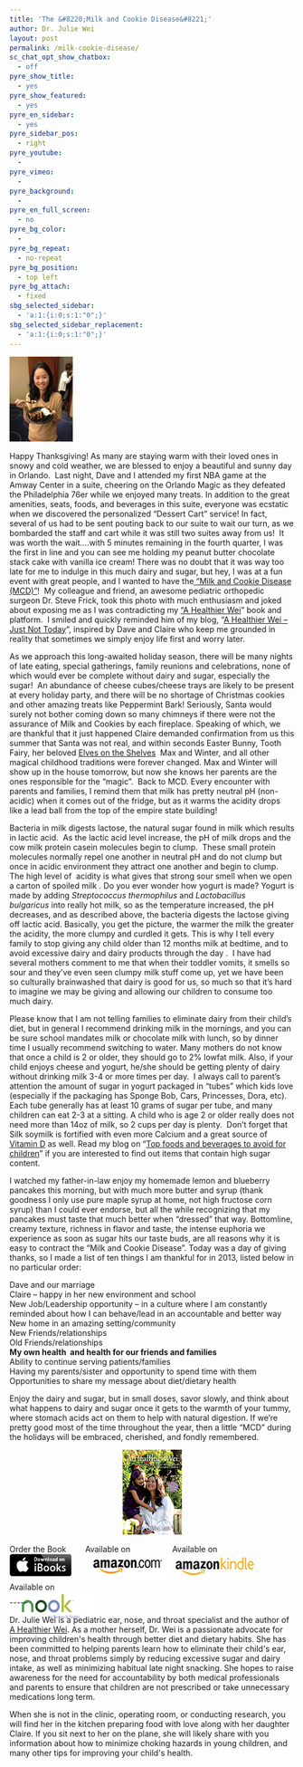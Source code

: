 ```yaml
---
title: 'The &#8220;Milk and Cookie Disease&#8221;'
author: Dr. Julie Wei
layout: post
permalink: /milk-cookie-disease/
sc_chat_opt_show_chatbox:
  - off
pyre_show_title:
  - yes
pyre_show_featured:
  - yes
pyre_en_sidebar:
  - yes
pyre_sidebar_pos:
  - right
pyre_youtube:
  - 
pyre_vimeo:
  - 
pyre_background:
  - 
pyre_en_full_screen:
  - no
pyre_bg_color:
  - 
pyre_bg_repeat:
  - no-repeat
pyre_bg_position:
  - top left
pyre_bg_attach:
  - fixed
sbg_selected_sidebar:
  - 'a:1:{i:0;s:1:"0";}'
sbg_selected_sidebar_replacement:
  - 'a:1:{i:0;s:1:"0";}'
---
```

<img class="alignleft size-thumbnail wp-image-879" alt="Julie_MCD" src="/wp-content/uploads/2013/11/Julie_MCD1-112x150.jpeg" width="112" height="150" />

Happy Thanksgiving! As many are staying warm with their loved ones in snowy and cold weather, we are blessed to enjoy a beautiful and sunny day in Orlando.  Last night, Dave and I attended my first NBA game at the Amway Center in a suite, cheering on the Orlando Magic as they defeated the Philadelphia 76er while we enjoyed many treats. In addition to the great amenities, seats, foods, and beverages in this suite, everyone was ecstatic when we discovered the personalized &#8220;Dessert Cart&#8221; service! In fact, several of us had to be sent pouting back to our suite to wait our turn, as we bombarded the staff and cart while it was still two suites away from us!  It was worth the wait&#8230;.with 5 minutes remaining in the fourth quarter, I was the first in line and you can see me holding my peanut butter chocolate stack cake with vanilla ice cream! There was no doubt that it was way too late for me to indulge in this much dairy and sugar, but hey, I was at a fun event with great people, and I wanted to have the[ &#8220;Milk and Cookie Disease (MCD)&#8221;][1]!  My colleague and friend, an awesome pediatric orthopedic surgeon Dr. Steve Frick, took this photo with much enthusiasm and joked about exposing me as I was contradicting my [&#8220;A Healthier Wei][2]&#8221; book and platform.  I smiled and quickly reminded him of my blog, &#8220;[A Healthier Wei &#8211; Just Not Today][3]&#8220;, inspired by Dave and Claire who keep me grounded in reality that sometimes we simply enjoy life first and worry later.

As we approach this long-awaited holiday season, there will be many nights of late eating, special gatherings, family reunions and celebrations, none of which would ever be complete without dairy and sugar, especially the sugar!  An abundance of cheese cubes/cheese trays are likely to be present at every holiday party, and there will be no shortage of Christmas cookies and other amazing treats like Peppermint Bark! Seriously, Santa would surely not bother coming down so many chimneys if there were not the assurance of Milk and Cookies by each fireplace. Speaking of which, we are thankful that it just happened Claire demanded confirmation from us this summer that Santa was not real, and within seconds Easter Bunny, Tooth Fairy, her beloved [Elves on the Shelves][4]  Max and Winter, and all other magical childhood traditions were forever changed. Max and Winter will show up in the house tomorrow, but now she knows her parents are the ones responsible for the &#8220;magic&#8221;.  Back to MCD. Every encounter with parents and families, I remind them that milk has pretty neutral pH (non-acidic) when it comes out of the fridge, but as it warms the acidity drops like a lead ball from the top of the empire state building!

Bacteria in milk digests lactose, the natural sugar found in milk which results in lactic acid.  As the lactic acid level increase, the pH of milk drops and the cow milk protein casein molecules begin to clump.  These small protein molecules normally repel one another in neutral pH and do not clump but once in acidic environment they attract one another and begin to clump. The high level of  acidity is what gives that strong sour smell when we open a carton of spoiled milk . Do you ever wonder how yogurt is made? Yogurt is made by adding *Streptococcus thermophilus* and *Lactobacillus bulgaricus* into really hot milk, so as the temperature increased, the pH decreases, and as described above, the bacteria digests the lactose giving off lactic acid. Basically, you get the picture, the warmer the milk the greater the acidity, the more clumpy and curdled it gets. This is why I tell every family to stop giving any child older than 12 months milk at bedtime, and to avoid excessive dairy and dairy products through the day .  I have had several mothers comment to me that when their toddler vomits, it smells so sour and they&#8217;ve even seen clumpy milk stuff come up, yet we have been so culturally brainwashed that dairy is good for us, so much so that it&#8217;s hard to imagine we may be giving and allowing our children to consume too much dairy.

Please know that I am not telling families to eliminate dairy from their child&#8217;s diet, but in general I recommend drinking milk in the mornings, and you can be sure school mandates milk or chocolate milk with lunch, so by dinner time I usually recommend switching to water. Many mothers do not know that once a child is 2 or older, they should go to 2% lowfat milk. Also, if your child enjoys cheese and yogurt, he/she should be getting plenty of dairy without drinking milk 3-4 or more times per day.  I always call to parent&#8217;s attention the amount of sugar in yogurt packaged in &#8220;tubes&#8221; which kids love (especially if the packaging has Sponge Bob, Cars, Princesses, Dora, etc). Each tube generally has at least 10 grams of sugar per tube, and many children can eat 2-3 at a sitting. A child who is age 2 or older really does not need more than 14oz of milk, so 2 cups per day is plenty.  Don&#8217;t forget that Silk soymilk is fortified with even more Calcium and a great source of [Vitamin D][5] as well. Read my blog on &#8220;[Top foods and beverages to avoid for children][6]&#8221; if you are interested to find out items that contain high sugar content.

I watched my father-in-law enjoy my homemade lemon and blueberry pancakes this morning, but with much more butter and syrup (thank goodness I only use pure maple syrup at home, not high fructose corn syrup) than I could ever endorse, but all the while recognizing that my pancakes must taste that much better when &#8220;dressed&#8221; that way. Bottomline, creamy texture, richness in flavor and taste, the intense euphoria we experience as soon as sugar hits our taste buds, are all reasons why it is easy to contract the &#8220;Milk and Cookie Disease&#8221;. Today was a day of giving thanks, so I made a list of ten things I am thankful for in 2013, listed below in no particular order:

Dave and our marriage  
Claire – happy in her new environment and school  
New Job/Leadership opportunity – in a culture where I am constantly reminded about how I can behave/lead in an accountable and better way  
New home in an amazing setting/community  
New Friends/relationships  
Old Friends/relationships  
**My own health  and health for our friends and families**  
Ability to continue serving patients/families  
Having my parents/sister and opportunity to spend time with them  
Opportunities to share my message about diet/dietary health

Enjoy the dairy and sugar, but in small doses, savor slowly, and think about what happens to dairy and sugar once it gets to the warmth of your tummy, where stomach acids act on them to help with natural digestion. If we&#8217;re pretty good most of the time throughout the year, then a little &#8220;MCD&#8221; during the holidays will be embraced, cherished, and fondly remembered.

<span style="width:105px;display:table;margin:0 auto;"><a href="the-book/"><img src="/wp-content/uploads/2014/04/AHealthierWei_cover_150.png" /></a></span>

<p style="height:80px">
  <span style="width:130px;display:inline-block;vertical-align:top;"> Order the Book <a href="https://itunes.apple.com/us/book/a-healthier-wei/id806784060?ls=1&mt=11#" target="_blank" > <img class="size-full wp-image-944" alt="Apple iBooks" title="Apple iBooks" src="/wp-content/uploads/2014/02/Download_on_iBooks_Badge_US-UK_110x40_090513.png" width="110" height="40" /></a> </span> <span style="width:150px;display:inline-block;vertical-align:top;">Available on <a href="http://amzn.to/1fSNqeb" target="_blank" > <img class="size-full wp-image-945" alt="Amazon.com" title="Amazon.com" src="/wp-content/uploads/2014/02/amazon_com_logo_160.jpg" width="160" height="47" /> </a> </span> <span  style="width:150px;display:inline-block;vertical-align:top;">Available on <a href="http://amzn.to/1eHEfNl" target="_blank" > <img class="size-full wp-image-946" alt="Amazon Kindle" title="Amazon Kindle" src="/wp-content/uploads/2014/02/kindle_logo_160.jpg" width="160" height="43" /> </a> </span> <span style="width:150px;display:inline-block;vertical-align:top;">Available on <a href="http://www.barnesandnoble.com/w/a-healthier-wei-julie-wei/1118260302?ean=2940148244592&itm=1&usri=2940148244592" target="_blank" > <img class="size-full wp-image-947" alt="Nook" title="Nook" src="/wp-content/uploads/2014/02/nook_logo_160.png" width="160" height="52" /></a> </span>
</p>

\-----

Dr. Julie Wei is a pediatric ear, nose, and throat specialist and the author of [A Healthier Wei][7]. As a mother herself, Dr. Wei is a passionate advocate for improving children's health through better diet and dietary habits. She has been committed to helping parents learn how to eliminate their child's ear, nose, and throat problems simply by reducing excessive sugar and dairy intake, as well as minimizing habitual late night snacking. She hopes to raise awareness for the need for accountability by both medical professionals and parents to ensure that children are not prescribed or take unnecessary medications long term. 

When she is not in the clinic, operating room, or conducting research, you will find her in the kitchen preparing food with love along with her daughter Claire. If you sit next to her on the plane, she will likely share with you information about how to minimize choking hazards in young children, and many other tips for improving your child's health.

 [1]: http://www.dailymail.co.uk/news/article-2418533/Could-milk-cookies-make-child-ill-Doctor-fears-bedtime-treats-cause-health-problems.html
 [2]: the-book/ "The Book"
 [3]: a-healthier-wei-just-not-today/ "“A Healthier Wei, Just Not Today…”"
 [4]: http://www.elfontheshelf.com/
 [5]: vitamin-d-natural-better-supplement/ "Vitamin D – Natural is better than supplement"
 [6]: top-foods-and-beverages-i-avoid-at-grocery-stores/ "Top Foods and Beverages to Avoid for Children"
 [7]: the-book